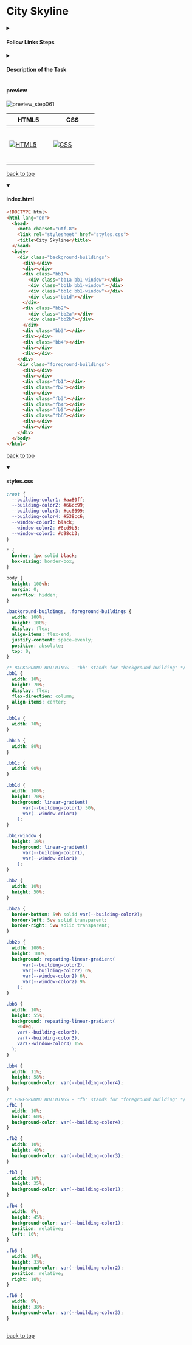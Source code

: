 
<a id=top></a>

# City Skyline

<details>
      <summary>
        <h4>Follow Links Steps</h4>
      </summary>
       
<table>
  <thead>
    <tr><th><a href="https://github.com/AndriiKot/Desing___City_Skyline___freeCodeCamp//tree/main/steps/__000__title_" target="_self">Step 0</a></th><th><a href="https://github.com/AndriiKot/Desing___City_Skyline___freeCodeCamp//tree/main/steps/__001__step__" target="_self">Step 1</a></th><th><a href="https://github.com/AndriiKot/Desing___City_Skyline___freeCodeCamp//tree/main/steps/__002__step__" target="_self">Step 2</a></th><th><a href="https://github.com/AndriiKot/Desing___City_Skyline___freeCodeCamp//tree/main/steps/__003__step__" target="_self">Step 3</a></th><th><a href="https://github.com/AndriiKot/Desing___City_Skyline___freeCodeCamp//tree/main/steps/__004__step__" target="_self">Step 4</a></th><tr><th><a href="https://github.com/AndriiKot/Desing___City_Skyline___freeCodeCamp//tree/main/steps/__005__step__" target="_self">Step 5</a></th><th><a href="https://github.com/AndriiKot/Desing___City_Skyline___freeCodeCamp//tree/main/steps/__006__step__" target="_self">Step 6</a></th><th><a href="https://github.com/AndriiKot/Desing___City_Skyline___freeCodeCamp//tree/main/steps/__007__step__" target="_self">Step 7</a></th><th><a href="https://github.com/AndriiKot/Desing___City_Skyline___freeCodeCamp//tree/main/steps/__008__step__" target="_self">Step 8</a></th><th><a href="https://github.com/AndriiKot/Desing___City_Skyline___freeCodeCamp//tree/main/steps/__009__step__" target="_self">Step 9</a></th><tr><th><a href="https://github.com/AndriiKot/Desing___City_Skyline___freeCodeCamp//tree/main/steps/__010__step__" target="_self">Step 10</a></th><th><a href="https://github.com/AndriiKot/Desing___City_Skyline___freeCodeCamp//tree/main/steps/__011__step__" target="_self">Step 11</a></th><th><a href="https://github.com/AndriiKot/Desing___City_Skyline___freeCodeCamp//tree/main/steps/__012__step__" target="_self">Step 12</a></th><th><a href="https://github.com/AndriiKot/Desing___City_Skyline___freeCodeCamp//tree/main/steps/__013__step__" target="_self">Step 13</a></th><th><a href="https://github.com/AndriiKot/Desing___City_Skyline___freeCodeCamp//tree/main/steps/__014__step__" target="_self">Step 14</a></th><tr><th><a href="https://github.com/AndriiKot/Desing___City_Skyline___freeCodeCamp//tree/main/steps/__015__step__" target="_self">Step 15</a></th><th><a href="https://github.com/AndriiKot/Desing___City_Skyline___freeCodeCamp//tree/main/steps/__016__step__" target="_self">Step 16</a></th><th><a href="https://github.com/AndriiKot/Desing___City_Skyline___freeCodeCamp//tree/main/steps/__017__step__" target="_self">Step 17</a></th><th><a href="https://github.com/AndriiKot/Desing___City_Skyline___freeCodeCamp//tree/main/steps/__018__step__" target="_self">Step 18</a></th><th><a href="https://github.com/AndriiKot/Desing___City_Skyline___freeCodeCamp//tree/main/steps/__019__step__" target="_self">Step 19</a></th><tr><th><a href="https://github.com/AndriiKot/Desing___City_Skyline___freeCodeCamp//tree/main/steps/__020__step__" target="_self">Step 20</a></th><th><a href="https://github.com/AndriiKot/Desing___City_Skyline___freeCodeCamp//tree/main/steps/__021__step__" target="_self">Step 21</a></th><th><a href="https://github.com/AndriiKot/Desing___City_Skyline___freeCodeCamp//tree/main/steps/__022__step__" target="_self">Step 22</a></th><th><a href="https://github.com/AndriiKot/Desing___City_Skyline___freeCodeCamp//tree/main/steps/__023__step__" target="_self">Step 23</a></th><th><a href="https://github.com/AndriiKot/Desing___City_Skyline___freeCodeCamp//tree/main/steps/__024__step__" target="_self">Step 24</a></th><tr><th><a href="https://github.com/AndriiKot/Desing___City_Skyline___freeCodeCamp//tree/main/steps/__025__step__" target="_self">Step 25</a></th><th><a href="https://github.com/AndriiKot/Desing___City_Skyline___freeCodeCamp//tree/main/steps/__026__step__" target="_self">Step 26</a></th><th><a href="https://github.com/AndriiKot/Desing___City_Skyline___freeCodeCamp//tree/main/steps/__027__step__" target="_self">Step 27</a></th><th><a href="https://github.com/AndriiKot/Desing___City_Skyline___freeCodeCamp//tree/main/steps/__028__step__" target="_self">Step 28</a></th><th><a href="https://github.com/AndriiKot/Desing___City_Skyline___freeCodeCamp//tree/main/steps/__029__step__" target="_self">Step 29</a></th><tr><th><a href="https://github.com/AndriiKot/Desing___City_Skyline___freeCodeCamp//tree/main/steps/__030__step__" target="_self">Step 30</a></th><th><a href="https://github.com/AndriiKot/Desing___City_Skyline___freeCodeCamp//tree/main/steps/__031__step__" target="_self">Step 31</a></th><th><a href="https://github.com/AndriiKot/Desing___City_Skyline___freeCodeCamp//tree/main/steps/__032__step__" target="_self">Step 32</a></th><th><a href="https://github.com/AndriiKot/Desing___City_Skyline___freeCodeCamp//tree/main/steps/__033__step__" target="_self">Step 33</a></th><th><a href="https://github.com/AndriiKot/Desing___City_Skyline___freeCodeCamp//tree/main/steps/__034__step__" target="_self">Step 34</a></th><tr><th><a href="https://github.com/AndriiKot/Desing___City_Skyline___freeCodeCamp//tree/main/steps/__035__step__" target="_self">Step 35</a></th><th><a href="https://github.com/AndriiKot/Desing___City_Skyline___freeCodeCamp//tree/main/steps/__036__step__" target="_self">Step 36</a></th><th><a href="https://github.com/AndriiKot/Desing___City_Skyline___freeCodeCamp//tree/main/steps/__037__step__" target="_self">Step 37</a></th><th><a href="https://github.com/AndriiKot/Desing___City_Skyline___freeCodeCamp//tree/main/steps/__038__step__" target="_self">Step 38</a></th><th><a href="https://github.com/AndriiKot/Desing___City_Skyline___freeCodeCamp//tree/main/steps/__039__step__" target="_self">Step 39</a></th><tr><th><a href="https://github.com/AndriiKot/Desing___City_Skyline___freeCodeCamp//tree/main/steps/__040__step__" target="_self">Step 40</a></th><th><a href="https://github.com/AndriiKot/Desing___City_Skyline___freeCodeCamp//tree/main/steps/__041__step__" target="_self">Step 41</a></th><th><a href="https://github.com/AndriiKot/Desing___City_Skyline___freeCodeCamp//tree/main/steps/__042__step__" target="_self">Step 42</a></th><th><a href="https://github.com/AndriiKot/Desing___City_Skyline___freeCodeCamp//tree/main/steps/__043__step__" target="_self">Step 43</a></th><th><a href="https://github.com/AndriiKot/Desing___City_Skyline___freeCodeCamp//tree/main/steps/__044__step__" target="_self">Step 44</a></th><tr><th><a href="https://github.com/AndriiKot/Desing___City_Skyline___freeCodeCamp//tree/main/steps/__045__step__" target="_self">Step 45</a></th><th><a href="https://github.com/AndriiKot/Desing___City_Skyline___freeCodeCamp//tree/main/steps/__046__step__" target="_self">Step 46</a></th><th><a href="https://github.com/AndriiKot/Desing___City_Skyline___freeCodeCamp//tree/main/steps/__047__step__" target="_self">Step 47</a></th><th><a href="https://github.com/AndriiKot/Desing___City_Skyline___freeCodeCamp//tree/main/steps/__048__step__" target="_self">Step 48</a></th><th><a href="https://github.com/AndriiKot/Desing___City_Skyline___freeCodeCamp//tree/main/steps/__049__step__" target="_self">Step 49</a></th><tr><th><a href="https://github.com/AndriiKot/Desing___City_Skyline___freeCodeCamp//tree/main/steps/__050__step__" target="_self">Step 50</a></th><th><a href="https://github.com/AndriiKot/Desing___City_Skyline___freeCodeCamp//tree/main/steps/__051__step__" target="_self">Step 51</a></th><th><a href="https://github.com/AndriiKot/Desing___City_Skyline___freeCodeCamp//tree/main/steps/__052__step__" target="_self">Step 52</a></th><th><a href="https://github.com/AndriiKot/Desing___City_Skyline___freeCodeCamp//tree/main/steps/__053__step__" target="_self">Step 53</a></th><th><a href="https://github.com/AndriiKot/Desing___City_Skyline___freeCodeCamp//tree/main/steps/__054__step__" target="_self">Step 54</a></th><tr><th><a href="https://github.com/AndriiKot/Desing___City_Skyline___freeCodeCamp//tree/main/steps/__055__step__" target="_self">Step 55</a></th><th><a href="https://github.com/AndriiKot/Desing___City_Skyline___freeCodeCamp//tree/main/steps/__056__step__" target="_self">Step 56</a></th><th><a href="https://github.com/AndriiKot/Desing___City_Skyline___freeCodeCamp//tree/main/steps/__057__step__" target="_self">Step 57</a></th><th><a href="https://github.com/AndriiKot/Desing___City_Skyline___freeCodeCamp//tree/main/steps/__058__step__" target="_self">Step 58</a></th><th><a href="https://github.com/AndriiKot/Desing___City_Skyline___freeCodeCamp//tree/main/steps/__059__step__" target="_self">Step 59</a></th><tr><th><a href="https://github.com/AndriiKot/Desing___City_Skyline___freeCodeCamp//tree/main/steps/__060__step__" target="_self">Step 60</a></th><th><a href="https://github.com/AndriiKot/Desing___City_Skyline___freeCodeCamp//tree/main/steps/__061__step__" target="_self">Step 61</a></th></tr>
  </thead>
  <tbody>
  </tbody>
</table>
</details>


<details>
      <summary>
        <h4>Description of the Task</h4>
      </summary>
       <h3>Step  61</h3>

<section>
<p>Remove the <code>background-color</code> property and value from <code>.bb3</code> since you are using the gradient as the background now.</p>
</section>
</details>

<h4>preview</h4>
    <img src="https://github.com/AndriiKot/Desing___City_Skyline___freeCodeCamp/blob/main/images/previews/preview_step061.png" alt="preview_step061">
  
<table>
  <thead>
      <tr><th height=33 width=100>HTML5</th><th height=33 width=100>CSS</th></tr>
  </thead>
  <tbody>
      <tr><td height=100 width=100><a href=https://html.spec.whatwg.org/multipage/ target="_self"><img src=https://github.com/AndriiKot/iconsSVG_and_linksDocs/blob/main/svg/html.svg alt=HTML5></a></td><td height=100 width=100><a href=https://www.w3.org/Style/CSS/ target="_self"><img src=https://github.com/AndriiKot/iconsSVG_and_linksDocs/blob/main/svg/css.svg alt=CSS></a></td></tr>
  </tbody>
</table>

[back to top](#top)



<details open>
  <summary>
    <h4>index.html</h4>
  </summary>



```html
<!DOCTYPE html>
<html lang="en">
  <head>
    <meta charset="utf-8">
    <link rel="stylesheet" href="styles.css">
    <title>City Skyline</title>
  </head>
  <body>
    <div class="background-buildings">
      <div></div>
      <div></div>
      <div class="bb1">
        <div class="bb1a bb1-window"></div>
        <div class="bb1b bb1-window"></div>
        <div class="bb1c bb1-window"></div>
        <div class="bb1d"></div>
      </div>
      <div class="bb2">
        <div class="bb2a"></div>
        <div class="bb2b"></div>
      </div>
      <div class="bb3"></div>
      <div></div>
      <div class="bb4"></div>
      <div></div>
      <div></div>
    </div>
    <div class="foreground-buildings">
      <div></div>
      <div></div>
      <div class="fb1"></div>
      <div class="fb2"></div>
      <div></div>
      <div class="fb3"></div>
      <div class="fb4"></div>
      <div class="fb5"></div>
      <div class="fb6"></div>
      <div></div>
      <div></div>
    </div>
  </body>
</html>
```



[back to top](#top)


</details>

<details open>
  <summary>
    <h4>styles.css</h4>
  </summary>



```css
:root {
  --building-color1: #aa80ff;
  --building-color2: #66cc99;
  --building-color3: #cc6699;
  --building-color4: #538cc6;
  --window-color1: black;
  --window-color2: #8cd9b3;
  --window-color3: #d98cb3;
}

* {
  border: 1px solid black;
  box-sizing: border-box;
}

body {
  height: 100vh;
  margin: 0;
  overflow: hidden;
}

.background-buildings, .foreground-buildings {
  width: 100%;
  height: 100%;
  display: flex;
  align-items: flex-end;
  justify-content: space-evenly;
  position: absolute;
  top: 0;
}

/* BACKGROUND BUILDINGS - "bb" stands for "background building" */
.bb1 {
  width: 10%;
  height: 70%;
  display: flex;
  flex-direction: column;
  align-items: center;
}

.bb1a {
  width: 70%;
}

.bb1b {
  width: 80%;
}

.bb1c {
  width: 90%;
}

.bb1d {
  width: 100%;
  height: 70%;
  background: linear-gradient(
      var(--building-color1) 50%,
      var(--window-color1)
    );
}

.bb1-window {
  height: 10%;
  background: linear-gradient(
      var(--building-color1),
      var(--window-color1)
    );
}

.bb2 {
  width: 10%;
  height: 50%;
}

.bb2a {
  border-bottom: 5vh solid var(--building-color2);
  border-left: 5vw solid transparent;
  border-right: 5vw solid transparent;
}

.bb2b {
  width: 100%;
  height: 100%;
  background: repeating-linear-gradient(
      var(--building-color2),
      var(--building-color2) 6%,
      var(--window-color2) 6%,
      var(--window-color2) 9%
    );
}

.bb3 {
  width: 10%;
  height: 55%;
  background: repeating-linear-gradient(
    90deg,
    var(--building-color3),
    var(--building-color3),
    var(--window-color3) 15%
  );
}

.bb4 {
  width: 11%;
  height: 58%;
  background-color: var(--building-color4);
}

/* FOREGROUND BUILDINGS - "fb" stands for "foreground building" */
.fb1 {
  width: 10%;
  height: 60%;
  background-color: var(--building-color4);
}

.fb2 {
  width: 10%;
  height: 40%;
  background-color: var(--building-color3);
}

.fb3 {
  width: 10%;
  height: 35%;
  background-color: var(--building-color1);
}

.fb4 {
  width: 8%;
  height: 45%;
  background-color: var(--building-color1);
  position: relative;
  left: 10%;
}

.fb5 {
  width: 10%;
  height: 33%;
  background-color: var(--building-color2);
  position: relative;
  right: 10%;
}

.fb6 {
  width: 9%;
  height: 38%;
  background-color: var(--building-color3);
}
    
```



[back to top](#top)


</details>